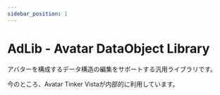 ```yaml
---
sidebar_position: 1
---
```


# AdLib - Avatar DataObject Library

アバターを構成するデータ構造の編集をサポートする汎用ライブラリです。

今のところ、Avatar Tinker Vistaが内部的に利用しています。
